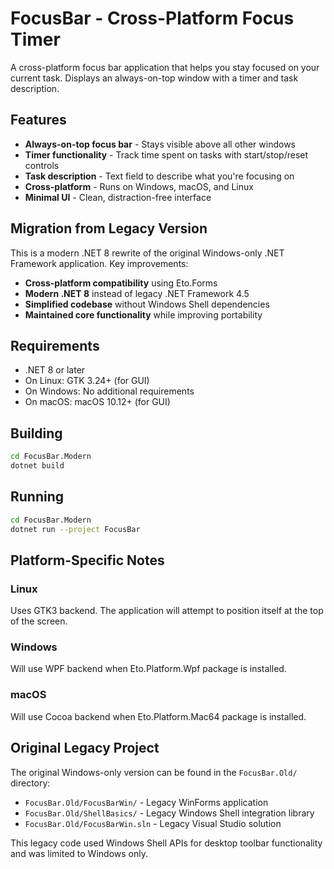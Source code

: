 # FocusBar - Cross-Platform Focus Timer

A cross-platform focus bar application that helps you stay focused on your current task. Displays an always-on-top window with a timer and task description.

## Features

- **Always-on-top focus bar** - Stays visible above all other windows
- **Timer functionality** - Track time spent on tasks with start/stop/reset controls
- **Task description** - Text field to describe what you're focusing on
- **Cross-platform** - Runs on Windows, macOS, and Linux
- **Minimal UI** - Clean, distraction-free interface

## Migration from Legacy Version

This is a modern .NET 8 rewrite of the original Windows-only .NET Framework application. Key improvements:

- **Cross-platform compatibility** using Eto.Forms
- **Modern .NET 8** instead of legacy .NET Framework 4.5
- **Simplified codebase** without Windows Shell dependencies
- **Maintained core functionality** while improving portability

## Requirements

- .NET 8 or later
- On Linux: GTK 3.24+ (for GUI)
- On Windows: No additional requirements
- On macOS: macOS 10.12+ (for GUI)

## Building

```bash
cd FocusBar.Modern
dotnet build
```

## Running

```bash
cd FocusBar.Modern
dotnet run --project FocusBar
```

## Platform-Specific Notes

### Linux
Uses GTK3 backend. The application will attempt to position itself at the top of the screen.

### Windows
Will use WPF backend when Eto.Platform.Wpf package is installed.

### macOS
Will use Cocoa backend when Eto.Platform.Mac64 package is installed.

## Original Legacy Project

The original Windows-only version can be found in the `FocusBar.Old/` directory:
- `FocusBar.Old/FocusBarWin/` - Legacy WinForms application 
- `FocusBar.Old/ShellBasics/` - Legacy Windows Shell integration library
- `FocusBar.Old/FocusBarWin.sln` - Legacy Visual Studio solution

This legacy code used Windows Shell APIs for desktop toolbar functionality and was limited to Windows only.